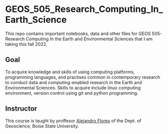 # GEOS_505_Research_Computing_In_Earth_Science
This repo contains important notebooks, data and other files for GEOS 505- Research Computing In the Earth and Environmental Sciences that I am taking this fall 2022.

## Goal
To acquire knowledge and skills of using computing platforms, programming languages, and practises common in contemporary research to conduct data and computing-enabled research in the Earth and Environmental Sciences.
Skills to acquire include linux computing environment, version control using git and python programming. 


## Instructor
This course is taught by proffesor [Alejandro Flores](https://www.boisestate.edu/earth/staff-members/alejandro-n-flores/) of the Dept. of Geoscience, Boise State University.
